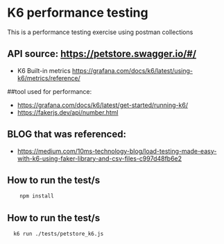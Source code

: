 # K6 performance testing

This is a performance testing exercise using postman collections

## API source: https://petstore.swagger.io/#/
- K6 Built-in metrics https://grafana.com/docs/k6/latest/using-k6/metrics/reference/

##tool used for performance:

- https://grafana.com/docs/k6/latest/get-started/running-k6/
- https://fakerjs.dev/api/number.html

## BLOG that was referenced:

- https://medium.com/10ms-technology-blog/load-testing-made-easy-with-k6-using-faker-library-and-csv-files-c997d48fb6e2

## How to run the test/s
```bash
    npm install
```


## How to run the test/s

```bash
  k6 run ./tests/petstore_k6.js
```

